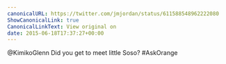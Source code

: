 ```yaml
---
canonicalURL: https://twitter.com/jmjordan/status/611588548962222080
ShowCanonicalLink: true
CanonicalLinkText: View original on
date: 2015-06-18T17:37:27+00:00
---
```

@KimikoGlenn Did you get to meet little Soso? #AskOrange